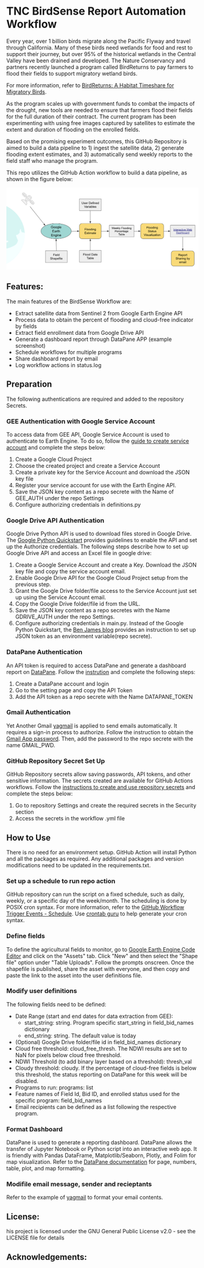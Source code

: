# TNC BirdSense Report Automation Workflow

Every year, over 1 billion birds migrate along the Pacific Flyway and travel through California. Many of these birds need wetlands for food and rest to support their journey, but over 95% of the historical wetlands in the Central Valley have been drained and developed. The Nature Conservancy and partners recently launched a program called BirdReturns to pay farmers to flood their fields to support migratory wetland birds.   

For more information, refer to [BirdReturns: A Habitat Timeshare for Migratory Birds](https://www.nature.org/en-us/about-us/where-we-work/united-states/california/stories-in-california/migration-moneyball/).  

As the program scales up with government funds to combat the impacts of the drought, new tools are needed to ensure that farmers flood their fields for the full duration of their contract. The current program has been experimenting with using free images captured by satellites to estimate the extent and duration of flooding on the enrolled fields.   

Based on the promising experiment outcomes, this GitHub Repository is aimed to build a data pipeline to 1) ingest the satellite data, 2) generate flooding extent estimates, and 3) automatically send weekly reports to the field staff who manage the program.  

This repo utilizes the GitHub Action workflow to build a data pipeline, as shown in the figure below:

![BirdSense_Workflow](images/workflow.png)

## Features:
The main features of the BirdSense Workflow are:
- Extract satellite data from Sentinel 2 from Google Earth Engine API
- Process data to obtain the percent of flooding and cloud-free indicator by fields
- Extract field enrollment data from Google Drive API
- Generate a dashboard report through DataPane APP (example screenshot)
- Schedule workflows for multiple programs
- Share dashboard report by email
- Log workflow actions in status.log

## Preparation
The following authentications are required and added to the repository Secrets.
### GEE Authentication with Google Service Account
To access data from GEE API, Google Service Account is used to authenticate to Earth Engine. To do so, follow the [guide to create service account](https://developers.google.com/earth-engine/guides/service_account) and complete the steps below:
  1. Create a Google Cloud Project
  2. Choose the created project and create a Service Account
  3. Create a private key for the Service Account and download the JSON key file
  4. Register your service account for use with the Earth Engine API.
  5. Save the JSON key content as a repo secrete with the Name of GEE_AUTH under the repo Settings
  6. Configure authorizing credentials in definitions.py
  
### Google Drive API Authentication
Google Drive Python API is used to download files stored in Google Drive. The [Google Python Quickstart](https://developers.google.com/drive/api/quickstart/python) provides guidelines to enable the API and set up the Authorize credentials. The following steps describe how to set up Google Drive API and access an Excel file in google drive:
  1. Create a Google Service Account and create a Key. Download the JSON key file and copy the service account email. 
  2. Enable Google Drive API for the Google Cloud Project setup from the previous step. 
  3. Grant the Google Drive folder/file access to the Service Account just set up using the Service Account email.
  4. Copy the Google Drive folder/file id from the URL. 
  5. Save the JSON key content as a repo secretes with the Name GDRIVE_AUTH under the repo Settings.
  6. Configure authorizing credentials in main.py. Instead of the Google Python Quickstart, the [Ben James blog](https://blog.benjames.io/2020/09/13/authorise-your-python-google-drive-api-the-easy-way/) provides an instruction to set up JSON token as an environment variable(repo secrete).
  
### DataPane Authentication
An API token is required to access DataPane and generate a dashboard report on [DataPane](https://datapane.com/). Follow the [instrution](https://docs.datapane.com/tutorials/automation/#introduction) and complete the following steps:
  1. Create a DataPane account and login
  2. Go to the setting page and copy the API Token
  3. Add the API token as a repo secrete with the Name DATAPANE_TOKEN 
  
### Gmail Authentication
Yet Another Gmail [yagmail](https://yagmail.readthedocs.io/en/latest/) is applied to send emails automatically. It requires a sign-in process to authorize. Follow the instruction to obtain the [Gmail App password](https://support.google.com/mail/answer/185833?hl=en). Then, add the password to the repo secrete with the name GMAIL_PWD.

### GitHub Repository Secret Set Up
GitHub Repository secrets allow saving passwords, API tokens, and other sensitive information. The secrets created are available for GitHub Actions workflows. Follow the [instructions to create and use repository secrets](https://docs.github.com/en/actions/security-guides/encrypted-secrets) and complete the steps below:
  1. Go to repository Settings and create the required secrets in the Security section
  2. Access the secrets in the workflow .yml file

## How to Use
There is no need for an environment setup. GitHub Action will install Python and all the packages as required. Any additional packages and version modifications need to be updated in the requirements.txt.

### Set up a schedule to run repo action
GitHub repository can run the script on a fixed schedule, such as daily, weekly, or a specific day of the week/month. The scheduling is done by POSIX cron syntax. For more information, refer to the [GitHub Workflow Trigger Events - Schedule](https://docs.github.com/en/actions/using-workflows/events-that-trigger-workflows).
Use [crontab guru](https://crontab.guru) to help generate your cron syntax.

### Define fields
To define the agricultural fields to monitor, go to [Google Earth Engine Code Editor](https://code.earthengine.google.com/) and click on the "Assets" tab.  Click "New" and then select the "Shape file" option under "Table Uploads".  Follow the prompts onscreen.  Once the shapefile is published, share the asset with everyone, and then copy and paste the link to the asset into the user definitions file.

### Modify user definitions
The following fields need to be defined:
- Date Range (start and end dates for data extraction from GEE): 
  - start_string: string. Program specific start_string in field_bid_names dictionary
  - end_string: string. The default value is today
- (Optional) Google Drive folder/file id in field_bid_names dictionary
- Cloud free threshold: cloud_free_thresh. The NDWI results are set to NaN for pixels below cloud free threshold.
- NDWI Threshold (to add binary layer based on a threshold): thresh_val
- Cloudy threshold: cloudy. If the percentage of cloud-free fields is below this threshold, the status reporting on DataPane for this week will be disabled. 
- Programs to run: programs: list
- Feature names of Field Id, Bid ID, and enrolled status used for the specific program: field_bid_names
- Email recipients can be defined as a list following the respective program. 

### Format Dashboard
DataPane is used to generate a reporting dashboard. DataPane allows the transfer of Jupyter Notebook or Python script into an interactive web app. It is friendly with Pandas DataFrame, Matplotlib/Seaborn, Plotly, and Folim for map visualization. 
Refer to the [DataPane documentation](https://docs.datapane.com/) for page, numbers, table, plot, and map formatting.

### Modifile email message, sender and recieptants
Refer to the example of [yagmail](https://pypi.org/project/yagmail/) to format your email contents.

## License:
his project is licensed under the GNU General Public License v2.0 - see the LICENSE file for details

## Acknowledgements:

